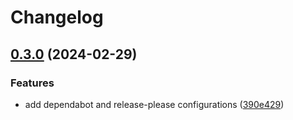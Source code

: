 # Changelog

## [0.3.0](https://github.com/sergelogvinov/ansible-role-nlb/compare/v0.2.0...v0.3.0) (2024-02-29)


### Features

* add dependabot and release-please configurations ([390e429](https://github.com/sergelogvinov/ansible-role-nlb/commit/390e4290cd3fd773f973084ae63109894bd8d0f1))
